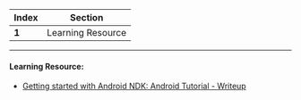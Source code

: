 Index | Section
---   | ---
**1** | Learning Resource

---

#### Learning Resource:

* [Getting started with Android NDK: Android Tutorial - Writeup](https://blog.mindorks.com/getting-started-with-android-ndk-android-tutorial)
